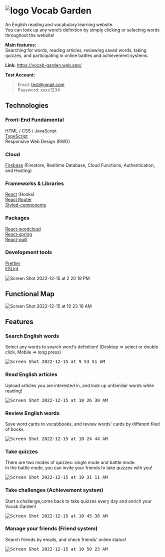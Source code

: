 #  ![logo](https://user-images.githubusercontent.com/77892687/207754711-2a027187-4ccc-4ee8-91ae-8ea0bdffebff.png) Vocab Garden


An English reading and vocabulary learning website.     
You can look up any word’s definition by simply clicking or selecting words throughout the website!

**Main features:**     
Searching for words, reading articles, reviewing saved words, taking quizzes, and participating in online battles and achievement systems.

**Link:** https://vocab-garden.web.app/

**Test Account:**        
> Email: test@gmail.com     
> Password: xxxx1234


## Technologies

### Front-End Fundamental
HTML / CSS / JavaScript    
[TypeScript](https://www.typescriptlang.org/)    
Responsive Web Design (RWD)

### Cloud
[Firebase](https://firebase.google.com/) (Firestore, Realtime Database, Cloud Functions, Authentication, and Hosting)

### Frameworks & Libraries
[React](https://reactjs.org/) (Hooks)      
[React Router](https://reactrouter.com/en/main)       
[Styled-components](https://styled-components.com/)       

### Packages
[React-wordcloud](https://react-wordcloud.netlify.app/)     
[React-spring](https://react-spring.dev/)         
[React-quill](https://quilljs.com/)

### Development tools
[Prettier](https://prettier.io/)     
[ESLint](https://eslint.org/)    

![Screen Shot 2022-12-15 at 2 20 19 PM](https://user-images.githubusercontent.com/77892687/207787355-2354e081-43e8-4fe2-bbff-c94cc0330c2f.png)


## Functional Map

![Screen Shot 2022-12-15 at 10 23 16 AM](https://user-images.githubusercontent.com/77892687/207757531-a94586bc-2556-4d79-836c-bcfe9e6b738a.png)

## Features

### Search English words
Select any words to search word's definition! (Desktop => select or double click, Mobile => long press)

<kbd>![Screen Shot 2022-12-15 at 9 53 51 AM](https://user-images.githubusercontent.com/77892687/207754034-50f23950-dce5-4873-9556-f7c885a88849.png)</kbd>

### Read English articles
Upload articles you are interested in, and look up unfamiliar words while reading!

<kbd>![Screen Shot 2022-12-15 at 10 26 30 AM](https://user-images.githubusercontent.com/77892687/207757921-98899d99-e2c1-4f74-98a9-d57400766cab.png)</kbd>

### Review English words
Save word cards to vocabbooks, and review words' cards by different filed of books.       

<kbd>![Screen Shot 2022-12-15 at 10 24 44 AM](https://user-images.githubusercontent.com/77892687/207757715-fd096531-f926-40e6-a218-c4740c49b734.png)</kbd>

### Take quizzes
There are two modes of quizzes: single mode and battle mode.    
In the battle mode, you can invite your friends to take quizzes with you!

<kbd>![Screen Shot 2022-12-15 at 10 31 11 AM](https://user-images.githubusercontent.com/77892687/207758754-6868f932-6960-42f6-8239-786b03c9bd98.png)</kbd>

### Take challenges (Achievement system)
Start a challenge,come back to take quizzes every day and enrich your Vocab Garden!

<kbd>![Screen Shot 2022-12-15 at 10 45 38 AM](https://user-images.githubusercontent.com/77892687/207760439-79537c47-d0ca-4bd6-b6b3-80cc600e7bdc.png)</kbd>

### Manage your friends (Friend system)
Search friends by emails, and check friends' online status!

<kbd>![Screen Shot 2022-12-15 at 10 50 23 AM](https://user-images.githubusercontent.com/77892687/207762120-507b6cd8-3a24-474e-8c7f-00446bfae11f.png)<kbd>
